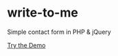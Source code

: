 write-to-me
===========

Simple contact form in PHP &amp; jQuery

[Try the Demo](http://www.alecaddd.com/code-spellbook/write-to-me/ "Demo")